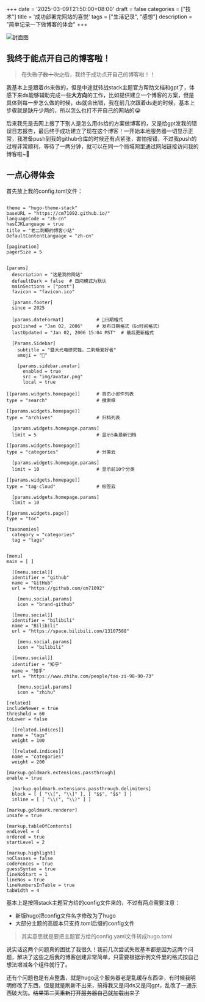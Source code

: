 +++
date = '2025-03-09T21:50:00+08:00'
draft = false
categories = ["技术"]
title = '成功部署完网站的喜悦'
tags = ["生活记录", "感想"]
description = "简单记录一下做博客的体会"
+++

![封面图](/cover.png)
## 我终于能点开自己的博客啦！
> ~~在失败了数十次之后~~，我终于成功点开自己的博客啦！！

我基本上是跟着ds来做的，但是中途就转战stack主题官方帮助文档和gpt了，体感下来ds能够辅助完成一些**大方向**的工作，比如提供建立一个博客的方案，但是具体到每一步怎么做的时候，ds就会出错，我在前几次跟着ds走的时候，基本上步骤就是缺斤少两的，所以怎么也打不开自己的网站的😭

后来我先是去网上搜了下别人是怎么用ds给的方案做博客的，又是给gpt发我的错误日志报告，最后终于成功建立了现在这个博客！一开始本地服务器一切显示正常，我准备push到我的github仓库的时候还有点紧张，害怕报错，不过我push的过程非常顺利，等待了一两分钟，就可以在同一个局域网里通过网站链接访问我的博客啦~🥰

## 一点心得体会
首先放上我的config.toml文件：

```

theme = "hugo-theme-stack"
baseURL = "https://cm71092.github.io/"
languageCode = "zh-cn"
hasCJKLanguage = true
title = "老二刺螈的博客小站"
DefaultContentLanguage = "zh-cn"

[pagination]
pagerSize = 5


[params]
  description = "这是我的网站"
  defaultDark = false  # 日间模式为默认
  mainSections = ["post"]
  favicon = "favicon.ico"
  
  [params.footer]
  since = 2025   

  [params.dateFormat]            # 🌟日期格式
  published = "Jan 02, 2006"     # 发布日期格式（Go时间格式）
  lastUpdated = "Jan 02, 2006 15:04 MST"  # 最后更新格式              

  [Params.Sidebar]
    subtitle = "暨大光电研究牲，二刺螈爱好者"
    emoji = "🥰"

    [params.sidebar.avatar]
      enabled = true
      src = "img/avatar.png"  
      local = true

[[params.widgets.homepage]]      # 首页小部件列表
type = "search"                  # 搜索框

[[params.widgets.homepage]]
type = "archives"                # 归档列表

  [params.widgets.homepage.params]
  limit = 5                      # 显示5条最新归档

[[params.widgets.homepage]]
type = "categories"              # 分类云

  [params.widgets.homepage.params]
  limit = 10                     # 显示前10个分类

[[params.widgets.homepage]]
type = "tag-cloud"               # 标签云

  [params.widgets.homepage.params]
  limit = 10

[[params.widgets.page]]
type = "toc" 

[taxonomies]
  category = "categories"
  tag = "tags"


[menu]
main = [ ]

  [[menu.social]]
  identifier = "github"
  name = "GitHub"
  url = "https://github.com/cm71092"

    [menu.social.params]
    icon = "brand-github"

  [[menu.social]]
  identifier = "bilibili"
  name = "Bilibili"
  url = "https://space.bilibili.com/13107588"

    [menu.social.params]
    icon = "bilibili"

  [[menu.social]]
  identifier = "知乎"
  name = "知乎"
  url = "https://www.zhihu.com/people/tao-zi-98-90-73"

    [menu.social.params]
    icon = "zhihu"

[related]
includeNewer = true
threshold = 60
toLower = false

  [[related.indices]]
  name = "tags"
  weight = 100

  [[related.indices]]
  name = "categories"
  weight = 200

[markup.goldmark.extensions.passthrough]
enable = true

  [markup.goldmark.extensions.passthrough.delimiters]
  block = [ [ "\\[", "\\]" ], [ "$$", "$$" ] ]
  inline = [ [ "\\(", "\\)" ] ]

[markup.goldmark.renderer]
unsafe = true

[markup.tableOfContents]
endLevel = 4
ordered = true
startLevel = 2

[markup.highlight]
noClasses = false
codeFences = true
guessSyntax = true
lineNoStart = 1
lineNos = true
lineNumbersInTable = true
tabWidth = 4    

```

基本上是按照stack主题官方给的config文件来的，不过有两点需要注意：
+ 新版hugo把config文件名字修改为了hugo
+ 大部分主题的高版本只支持.toml后缀的config文件
> 其实意思就是要把主题官方给的config.yaml文件转成hugo.toml

说实话这两个问题真的困扰了我很久！我前几次尝试失败基本都是因为这两个问题，解决了这些之后我的博客创建非常简单，只需要根据示例文件里的格式按自己想法增减各个组件就行了。

还有个问题也是有点整蛊，就是hugo这个服务器老是乱缓存东西😡，有时候我明明修改了东西，但是就是刷新不出来，搞得我又是问ds又是问gpt，乱改了一通东西破大防。~~结果第二天重新打开服务器自己就加载出来了~~






